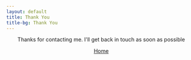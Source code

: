 ```yaml
---
layout: default
title: Thank You
title-bg: Thank You
---
```


<p style="text-align: center;">Thanks for contacting me. I'll get back in touch as soon as possible</p>
<p style="text-align: center;"><a class="button" href="/">Home</a></p>
